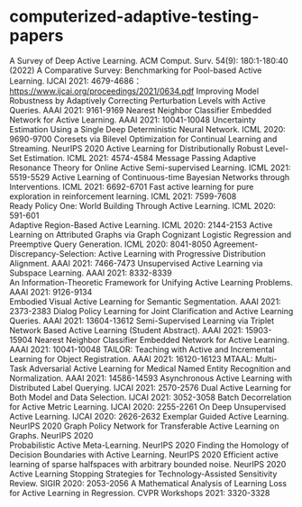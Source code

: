 # computerized-adaptive-testing-papers
A Survey of Deep Active Learning. ACM Comput. Surv. 54(9): 180:1-180:40 (2022)
A Comparative Survey: Benchmarking for Pool-based Active Learning. IJCAI 2021: 4679-4686：https://www.ijcai.org/proceedings/2021/0634.pdf
Improving Model Robustness by Adaptively Correcting Perturbation Levels with Active Queries. AAAI 2021: 9161-9169
Nearest Neighbor Classifier Embedded Network for Active Learning. AAAI 2021: 10041-10048
Uncertainty Estimation Using a Single Deep Deterministic Neural Network. ICML 2020: 9690-9700
Coresets via Bilevel Optimization for Continual Learning and Streaming. NeurIPS 2020
Active Learning for Distributionally Robust Level-Set Estimation. ICML 2021: 4574-4584
Message Passing Adaptive Resonance Theory for Online Active Semi-supervised Learning. ICML 2021: 5519-5529
Active Learning of Continuous-time Bayesian Networks through Interventions. ICML 2021: 6692-6701
Fast active learning for pure exploration in reinforcement learning. ICML 2021: 7599-7608                                
Ready Policy One: World Building Through Active Learning. ICML 2020: 591-601                           
Adaptive Region-Based Active Learning. ICML 2020: 2144-2153
Active Learning on Attributed Graphs via Graph Cognizant Logistic Regression and Preemptive Query Generation. ICML 2020: 8041-8050
Agreement-Discrepancy-Selection: Active Learning with Progressive Distribution Alignment. AAAI 2021: 7466-7473
Unsupervised Active Learning via Subspace Learning. AAAI 2021: 8332-8339                                                 
An Information-Theoretic Framework for Unifying Active Learning Problems. AAAI 2021: 9126-9134          
Embodied Visual Active Learning for Semantic Segmentation. AAAI 2021: 2373-2383
Dialog Policy Learning for Joint Clarification and Active Learning Queries. AAAI 2021: 13604-13612
Semi-Supervised Learning via Triplet Network Based Active Learning (Student Abstract). AAAI 2021: 15903-15904
Nearest Neighbor Classifier Embedded Network for Active Learning. AAAI 2021: 10041-10048
TAILOR: Teaching with Active and Incremental Learning for Object Registration. AAAI 2021: 16120-16123
MTAAL: Multi-Task Adversarial Active Learning for Medical Named Entity Recognition and Normalization. AAAI 2021: 14586-14593
Asynchronous Active Learning with Distributed Label Querying. IJCAI 2021: 2570-2576
Dual Active Learning for Both Model and Data Selection. IJCAI 2021: 3052-3058
Batch Decorrelation for Active Metric Learning. IJCAI 2020: 2255-2261
On Deep Unsupervised Active Learning. IJCAI 2020: 2626-2632
Exemplar Guided Active Learning. NeurIPS 2020
Graph Policy Network for Transferable Active Learning on Graphs. NeurIPS 2020                                            
Probabilistic Active Meta-Learning. NeurIPS 2020
Finding the Homology of Decision Boundaries with Active Learning. NeurIPS 2020
Efficient active learning of sparse halfspaces with arbitrary bounded noise. NeurIPS 2020
Active Learning Stopping Strategies for Technology-Assisted Sensitivity Review. SIGIR 2020: 2053-2056
A Mathematical Analysis of Learning Loss for Active Learning in Regression. CVPR Workshops 2021: 3320-3328

